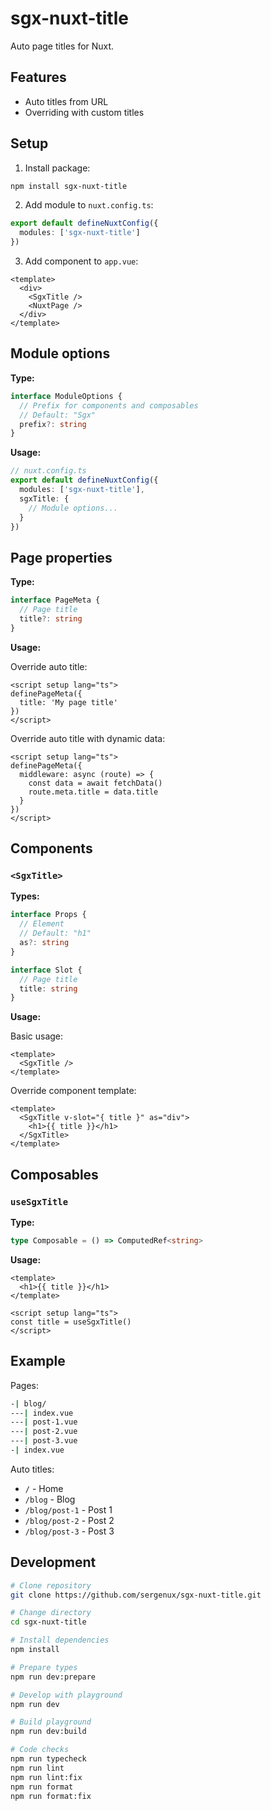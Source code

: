 # sgx-nuxt-title

Auto page titles for Nuxt.

## Features

- Auto titles from URL
- Overriding with custom titles

## Setup

1.  Install package:

```bash
npm install sgx-nuxt-title
```

2. Add module to `nuxt.config.ts`:

```ts
export default defineNuxtConfig({
  modules: ['sgx-nuxt-title']
})
```

3. Add component to `app.vue`:

```vue
<template>
  <div>
    <SgxTitle />
    <NuxtPage />
  </div>
</template>
```

## Module options

**Type:**

```ts
interface ModuleOptions {
  // Prefix for components and composables
  // Default: "Sgx"
  prefix?: string
}
```

**Usage:**

```ts
// nuxt.config.ts
export default defineNuxtConfig({
  modules: ['sgx-nuxt-title'],
  sgxTitle: {
    // Module options...
  }
})
```

## Page properties

**Type:**

```ts
interface PageMeta {
  // Page title
  title?: string
}
```

**Usage:**

Override auto title:

```vue
<script setup lang="ts">
definePageMeta({
  title: 'My page title'
})
</script>
```

Override auto title with dynamic data:

```vue
<script setup lang="ts">
definePageMeta({
  middleware: async (route) => {
    const data = await fetchData()
    route.meta.title = data.title
  }
})
</script>
```

## Components

### `<SgxTitle>`

**Types:**

```ts
interface Props {
  // Element
  // Default: "h1"
  as?: string
}

interface Slot {
  // Page title
  title: string
}
```

**Usage:**

Basic usage:

```vue
<template>
  <SgxTitle />
</template>
```

Override component template:

```vue
<template>
  <SgxTitle v-slot="{ title }" as="div">
    <h1>{{ title }}</h1>
  </SgxTitle>
</template>
```

## Composables

### `useSgxTitle`

**Type:**

```ts
type Composable = () => ComputedRef<string>
```

**Usage:**

```vue
<template>
  <h1>{{ title }}</h1>
</template>

<script setup lang="ts">
const title = useSgxTitle()
</script>
```

## Example

Pages:

```bash [Directory Structure]
-| blog/
---| index.vue
---| post-1.vue
---| post-2.vue
---| post-3.vue
-| index.vue
```

Auto titles:

- `/` - Home
- `/blog` - Blog
- `/blog/post-1` - Post 1
- `/blog/post-2` - Post 2
- `/blog/post-3` - Post 3

## Development

```bash
# Clone repository
git clone https://github.com/sergenux/sgx-nuxt-title.git

# Change directory
cd sgx-nuxt-title

# Install dependencies
npm install

# Prepare types
npm run dev:prepare

# Develop with playground
npm run dev

# Build playground
npm run dev:build

# Code checks
npm run typecheck
npm run lint
npm run lint:fix
npm run format
npm run format:fix
```
